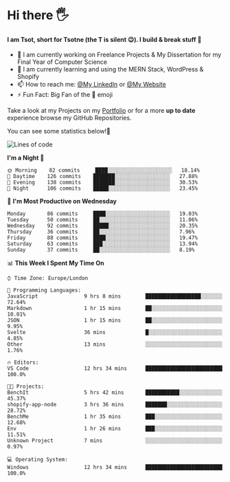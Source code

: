 # Hi there :raised_hand_with_fingers_splayed:
#### I am Tsot, short for Tsotne (the T is silent :wink:). I build & break stuff :space_invader:
- :telescope: I am currently working on Freelance Projects & My Dissertation for my Final Year of Computer Science
- :seedling: I am currently learning and using the MERN Stack, WordPress & Shopify
- :mailbox: How to reach me: [@My LinkedIn](https://www.linkedin.com/in/tsotne-gvadzabia/) or [@My Website](https://tsotnegvadzabia.me/contact)
- :zap: Fun Fact: Big Fan of the :space_invader: emoji

Take a look at my Projects on my [Portfolio](https://tsotnegvadzabia.me/) or for a more **up to date** experience browse my GitHub Repositories.

You can see some statistics below!:space_invader:
<!--START_SECTION:waka-->
![Lines of code](https://img.shields.io/badge/From%20Hello%20World%20I%27ve%20Written-3.5%20million%20lines%20of%20code-blue)

**I'm a Night 🦉** 

```text
🌞 Morning    82 commits     ████░░░░░░░░░░░░░░░░░░░░░   18.14% 
🌆 Daytime    126 commits    ███████░░░░░░░░░░░░░░░░░░   27.88% 
🌃 Evening    138 commits    ███████░░░░░░░░░░░░░░░░░░   30.53% 
🌙 Night      106 commits    █████░░░░░░░░░░░░░░░░░░░░   23.45%

```
📅 **I'm Most Productive on Wednesday** 

```text
Monday       86 commits     ████░░░░░░░░░░░░░░░░░░░░░   19.03% 
Tuesday      50 commits     ██░░░░░░░░░░░░░░░░░░░░░░░   11.06% 
Wednesday    92 commits     █████░░░░░░░░░░░░░░░░░░░░   20.35% 
Thursday     36 commits     ██░░░░░░░░░░░░░░░░░░░░░░░   7.96% 
Friday       88 commits     ████░░░░░░░░░░░░░░░░░░░░░   19.47% 
Saturday     63 commits     ███░░░░░░░░░░░░░░░░░░░░░░   13.94% 
Sunday       37 commits     ██░░░░░░░░░░░░░░░░░░░░░░░   8.19%

```


📊 **This Week I Spent My Time On** 

```text
⌚︎ Time Zone: Europe/London

💬 Programming Languages: 
JavaScript               9 hrs 8 mins        ██████████████████░░░░░░░   72.64% 
Markdown                 1 hr 15 mins        ██░░░░░░░░░░░░░░░░░░░░░░░   10.01% 
JSON                     1 hr 15 mins        ██░░░░░░░░░░░░░░░░░░░░░░░   9.95% 
Svelte                   36 mins             █░░░░░░░░░░░░░░░░░░░░░░░░   4.85% 
Other                    13 mins             ░░░░░░░░░░░░░░░░░░░░░░░░░   1.76%

🔥 Editors: 
VS Code                  12 hrs 34 mins      █████████████████████████   100.0%

🐱‍💻 Projects: 
BenchIt                  5 hrs 42 mins       ███████████░░░░░░░░░░░░░░   45.37% 
shopify-app-node         3 hrs 36 mins       ███████░░░░░░░░░░░░░░░░░░   28.72% 
BenchMe                  1 hr 35 mins        ███░░░░░░░░░░░░░░░░░░░░░░   12.68% 
Env                      1 hr 26 mins        ███░░░░░░░░░░░░░░░░░░░░░░   11.51% 
Unknown Project          7 mins              ░░░░░░░░░░░░░░░░░░░░░░░░░   0.97%

💻 Operating System: 
Windows                  12 hrs 34 mins      █████████████████████████   100.0%

```


<!--END_SECTION:waka-->
